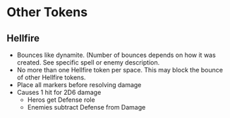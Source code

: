 ﻿# Other Tokens



## Hellfire

* Bounces like dynamite. (Number of bounces depends on how it was created. See specific spell or enemy description.
* No more than one Hellfire token per space. This may block the bounce of other Hellfire tokens.
* Place all markers before resolving damage
* Causes 1 hit for 2D6 damage
  * Heros get Defense role
  * Enemies subtract Defense from Damage
